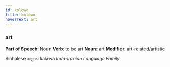```yaml
---
id: kolowo
title: kolowo
hoverText: art
---
```


### art

**Part of Speech**: Noun
**Verb**: to be art
**Noun**: art
**Modifier**: art-related/artistic

Sinhalese කලාව kalāwa 
*Indo-Iranian Language Family*
